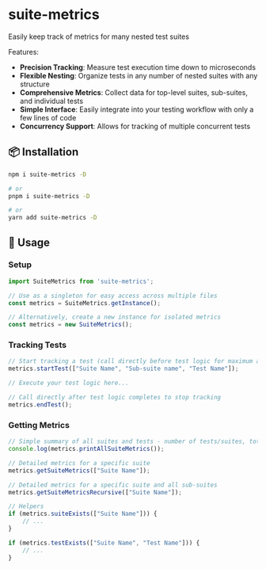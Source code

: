 # suite-metrics

Easily keep track of metrics for many nested test suites

Features:
- **Precision Tracking**: Measure test execution time down to microseconds
- **Flexible Nesting**: Organize tests in any number of nested suites with any structure
- **Comprehensive Metrics**: Collect data for top-level suites, sub-suites, and individual tests
- **Simple Interface**: Easily integrate into your testing workflow with only a few lines of code
- **Concurrency Support**: Allows for tracking of multiple concurrent tests

## 📦 Installation

```bash
npm i suite-metrics -D

# or
pnpm i suite-metrics -D

# or
yarn add suite-metrics -D
```

## 🚀 Usage

### Setup

```typescript
import SuiteMetrics from 'suite-metrics';

// Use as a singleton for easy access across multiple files
const metrics = SuiteMetrics.getInstance();

// Alternatively, create a new instance for isolated metrics
const metrics = new SuiteMetrics();
```

### Tracking Tests

```typescript
// Start tracking a test (call directly before test logic for maximum accuracy)
metrics.startTest(["Suite Name", "Sub-suite name", "Test Name"]);

// Execute your test logic here...

// Call directly after test logic completes to stop tracking
metrics.endTest();
```

### Getting Metrics

```typescript
// Simple summary of all suites and tests - number of tests/suites, total/average time, etc.
console.log(metrics.printAllSuiteMetrics());

// Detailed metrics for a specific suite
metrics.getSuiteMetrics(["Suite Name"]);

// Detailed metrics for a specific suite and all sub-suites
metrics.getSuiteMetricsRecursive(["Suite Name"]);

// Helpers
if (metrics.suiteExists(["Suite Name"])) {
    // ...
}

if (metrics.testExists(["Suite Name", "Test Name"])) {
    // ...
}
```
